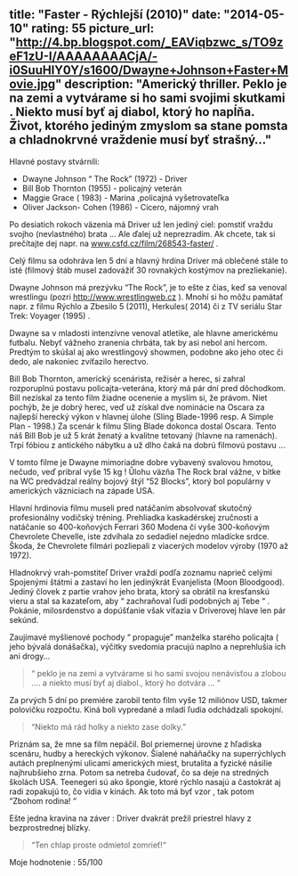 title: "Faster - Rýchlejší (2010)" 
date: "2014-05-10"
rating: 55
picture_url: "http://4.bp.blogspot.com/_EAViqbzwc_s/TO9zeF1zU-I/AAAAAAAACjA/-i0SuuHlY0Y/s1600/Dwayne+Johnson+Faster+Movie.jpg"
description: "Americký thriller. Peklo je na zemi a vytvárame si ho sami svojimi skutkami . Niekto musí byť aj diabol, ktorý ho napĺňa. Život, ktorého jediným zmyslom sa stane pomsta a chladnokrvné vraždenie musí byť strašný…"
---

Hlavné postavy stvárnili: 

* Dwayne Johnson “ The Rock” (1972) - Driver
* Bill Bob Thornton (1955) - policajný veterán
* Maggie Grace ( 1983) - Marina ,policajná vyšetrovateľka
* Oliver Jackson- Cohen (1986) - Cicero, nájomný vrah

Po desiatich rokoch väzenia má Driver už len jediný ciel: pomstiť vraždu svojho (nevlastného) brata …
Ale ďalej už neprezradím. 
Ak chcete, tak si prečítajte dej napr. na  www.csfd.cz/film/268543-faster/ .

Celý filmu sa odohráva len 5 dní a hlavný hrdina Driver má oblečené stále to isté (filmový štáb musel zadovážiť 30 rovnakých kostýmov na prezliekanie).

Dwayne Johnson má prezývku “The Rock”, je to ešte z čias, keď sa venoval wrestlingu (pozri http://www.wrestlingweb.cz ). 
Mnohí si ho môžu pamätať napr. z filmu Rýchlo a Zbesilo 5 (2011), Herkules( 2014) či z TV seriálu Star Trek: Voyager (1995) .

Dwayne sa v mladosti intenzívne venoval atletike, ale hlavne americkému futbalu. Nebyť vážneho zranenia chrbáta, tak by asi nebol ani hercom.
Predtým to skúšal aj ako wrestlingový showmen, podobne ako jeho otec či dedo, ale nakoniec zvíťazilo herectvo.

Bill Bob Thornton, americký scenárista, režisér a herec, si zahral rozporuplnú postavu policajta-veterána, ktorý má pár dní pred dôchodkom. Bill nezískal za tento film žiadne ocenenie a myslím si, že právom. Niet pochýb, že je dobrý herec, veď už získal dve nominácie na Oscara za najlepší herecký výkon v hlavnej úlohe (Sling Blade-1996 resp.
A Simple Plan - 1998.) Za scenár k filmu Sling Blade dokonca dostal Oscara. Tento náš Bill Bob je už 5 krát ženatý a kvalitne tetovaný (hlavne na ramenách). Trpí fóbiou z antického nábytku a už dlho čaká na dobrú filmovú postavu ... 

V tomto filme je Dwayne mimoriadne dobre vybavený svalovou hmotou, nečudo, veď pribral vyše 15 kg !
Ůlohu väzňa The Rock bral vážne, v bitke na WC predvádzal reálny bojový štýl “52 Blocks”, ktorý bol populárny v amerických väzniciach na západe USA.

Hlavní hrdinovia filmu museli pred natáčaním absolvovať skutočný profesionálny vodičský tréning. Prehliadka kaskadérskej zručnosti a natáčanie so 400-koňových Ferrari 360 Modena či vyše 300-koňovým Chevrolete Chevelle, iste zdvíhala zo sedadiel nejedno mladícke srdce. Škoda, že Chevrolete filmári pozliepali z viacerých modelov výroby (1970 až 1972).

Hladnokrvý vrah-pomstiteľ Driver vraždí podľa zoznamu naprieč celými Spojenými štátmi a zastaví ho len jedinýkrát Evanjelista (Moon Bloodgood). 
Jediný človek z partie vrahov jeho brata, ktorý sa obrátil na kresťanskú vieru a stal sa kazateľom, aby “ zachraňoval ľudí podobných aj Tebe “ . 
Pokánie, milosrdenstvo a dopúšťanie však víťazia v Driverovej hlave len pár sekúnd. 

Zaujímavé myšlienové pochody “ propaguje” manželka starého policajta ( jeho bývalá donášačka), výčitky svedomia pracujú naplno a neprehlušia ich ani drogy…

> “ peklo je na zemi a vytvárame si ho sami svojou nenávisťou a zlobou …. a niekto musí byť aj diabol., ktorý ho dotvára … “

Za prvých 5 dní po premiére zarobil tento film vyše 12 miliónov USD, takmer polovičku rozpočtu. Kiná boli vypredané a mladí ľudia odchádzali spokojní.

> “Niekto má rád holky a niekto zase dolky.” 

Priznám sa, že mne sa film nepáčil. Bol priemernej úrovne z hľadiska scenáru, hudby a hereckých výkonov. Šialené naháňačky na superrýchlych autách preplnenými ulicami amerických miest, brutalita a fyzické násilie najhrubšieho zrna. Potom sa netreba čudovať, čo sa deje na stredných školách USA. Teenegeri sú ako špongie, ktoré rýchlo nasajú a častokrát aj radi zopakujú to, čo vidia v kinách. Ak toto má byť vzor , tak potom “Zbohom rodina! “

Ešte jedna kravina na záver : Driver dvakrát prežil priestrel hlavy z bezprostrednej blízky.
 
> “Ten chlap proste odmietol zomrieť!“

Moje hodnotenie : 55/100




